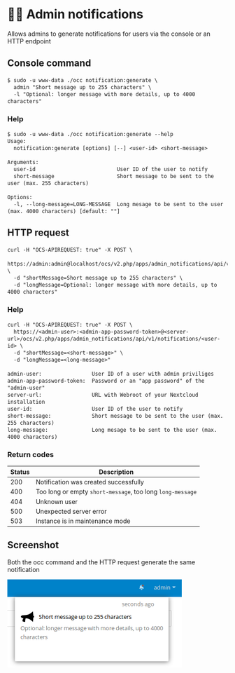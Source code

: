 # 🔧🔔 Admin notifications

Allows admins to generate notifications for users via the console or an HTTP endpoint

## Console command

```
$ sudo -u www-data ./occ notification:generate \
  admin "Short message up to 255 characters" \
  -l "Optional: longer message with more details, up to 4000 characters"
```

### Help

```
$ sudo -u www-data ./occ notification:generate --help
Usage:
  notification:generate [options] [--] <user-id> <short-message>

Arguments:
  user-id                          User ID of the user to notify
  short-message                    Short message to be sent to the user (max. 255 characters)

Options:
  -l, --long-message=LONG-MESSAGE  Long mesage to be sent to the user (max. 4000 characters) [default: ""]

```

## HTTP request

```
curl -H "OCS-APIREQUEST: true" -X POST \
  https://admin:admin@localhost/ocs/v2.php/apps/admin_notifications/api/v1/notifications/admin \
  -d "shortMessage=Short message up to 255 characters" \
  -d "longMessage=Optional: longer message with more details, up to 4000 characters"
```

### Help
```
curl -H "OCS-APIREQUEST: true" -X POST \
  https://<admin-user>:<admin-app-password-token>@<server-url>/ocs/v2.php/apps/admin_notifications/api/v1/notifications/<user-id> \
  -d "shortMessage=<short-message>" \
  -d "longMessage=<long-message>"

admin-user:                User ID of a user with admin priviliges
admin-app-password-token:  Password or an "app password" of the "admin-user"
server-url:                URL with Webroot of your Nextcloud installation
user-id:                   User ID of the user to notify
short-message:             Short message to be sent to the user (max. 255 characters)
long-message:              Long mesage to be sent to the user (max. 4000 characters)
```

### Return codes

Status | Description
------ | -----------
200 | Notification was created successfully
400 | Too long or empty `short-message`, too long `long-message`
404 | Unknown user
500 | Unexpected server error
503 | Instance is in maintenance mode

## Screenshot

Both the occ command and the HTTP request generate the same notification


![Admin notification triggered from console](docs/Screenshot.png)
